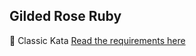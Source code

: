 ## Gilded Rose Ruby
🌹  Classic Kata
[Read the requirements here](https://github.com/makersacademy/course/blob/main/individual_challenges/gilded_rose.md)



